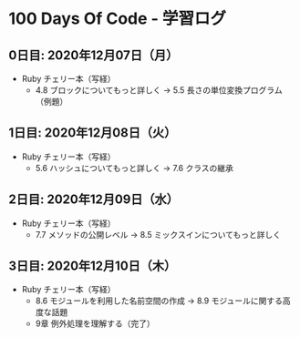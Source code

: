 # 100 Days Of Code - 学習ログ

## 0日目: 2020年12月07日（月）
- Ruby チェリー本（写経）
  - 4.8 ブロックについてもっと詳しく → 5.5 長さの単位変換プログラム（例題）

## 1日目: 2020年12月08日（火）
- Ruby チェリー本（写経）
  - 5.6 ハッシュについてもっと詳しく → 7.6 クラスの継承

## 2日目: 2020年12月09日（水）
- Ruby チェリー本（写経）
  - 7.7 メソッドの公開レベル → 8.5 ミックスインについてもっと詳しく

## 3日目: 2020年12月10日（木）
- Ruby チェリー本（写経）
  - 8.6 モジュールを利用した名前空間の作成 → 8.9 モジュールに関する高度な話題
  - 9章 例外処理を理解する（完了）
